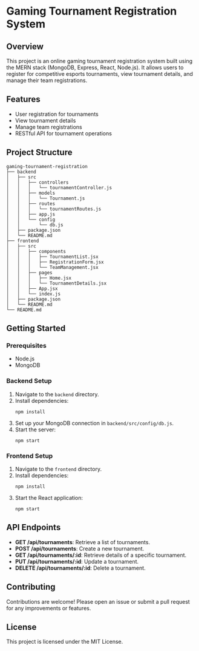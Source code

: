 # Gaming Tournament Registration System

## Overview
This project is an online gaming tournament registration system built using the MERN stack (MongoDB, Express, React, Node.js). It allows users to register for competitive esports tournaments, view tournament details, and manage their team registrations.

## Features
- User registration for tournaments
- View tournament details
- Manage team registrations
- RESTful API for tournament operations

## Project Structure
```
gaming-tournament-registration
├── backend
│   ├── src
│   │   ├── controllers
│   │   │   └── tournamentController.js
│   │   ├── models
│   │   │   └── Tournament.js
│   │   ├── routes
│   │   │   └── tournamentRoutes.js
│   │   ├── app.js
│   │   └── config
│   │       └── db.js
│   ├── package.json
│   └── README.md
├── frontend
│   ├── src
│   │   ├── components
│   │   │   ├── TournamentList.jsx
│   │   │   ├── RegistrationForm.jsx
│   │   │   └── TeamManagement.jsx
│   │   ├── pages
│   │   │   ├── Home.jsx
│   │   │   └── TournamentDetails.jsx
│   │   ├── App.jsx
│   │   └── index.js
│   ├── package.json
│   └── README.md
└── README.md
```

## Getting Started

### Prerequisites
- Node.js
- MongoDB

### Backend Setup
1. Navigate to the `backend` directory.
2. Install dependencies:
   ```
   npm install
   ```
3. Set up your MongoDB connection in `backend/src/config/db.js`.
4. Start the server:
   ```
   npm start
   ```

### Frontend Setup
1. Navigate to the `frontend` directory.
2. Install dependencies:
   ```
   npm install
   ```
3. Start the React application:
   ```
   npm start
   ```

## API Endpoints
- **GET /api/tournaments**: Retrieve a list of tournaments.
- **POST /api/tournaments**: Create a new tournament.
- **GET /api/tournaments/:id**: Retrieve details of a specific tournament.
- **PUT /api/tournaments/:id**: Update a tournament.
- **DELETE /api/tournaments/:id**: Delete a tournament.

## Contributing
Contributions are welcome! Please open an issue or submit a pull request for any improvements or features.

## License
This project is licensed under the MIT License.